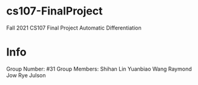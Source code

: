 # cs107-FinalProject
Fall 2021 CS107 Final Project Automatic Differentiation

# Info
Group Number: #31
Group Members:
Shihan Lin
Yuanbiao Wang
Raymond Jow
Rye Julson
